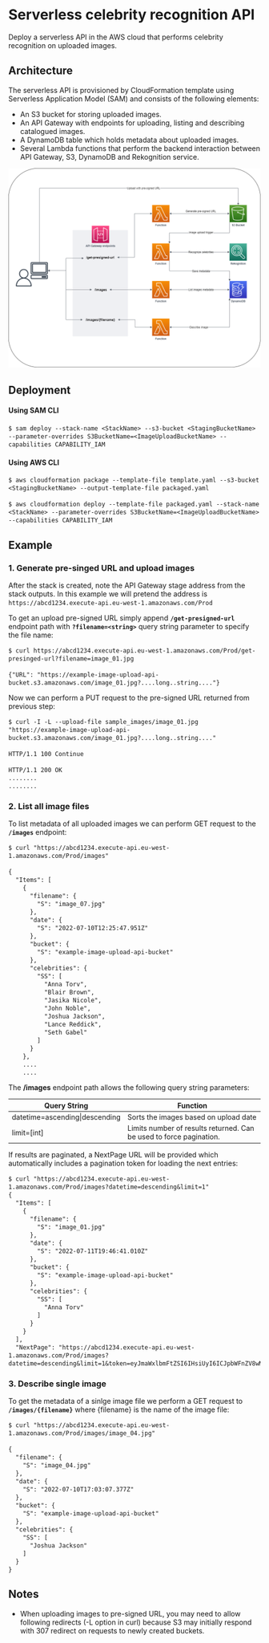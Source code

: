 # Serverless celebrity recognition API
Deploy a serverless API in the AWS cloud that performs celebrity recognition on uploaded images.

## Architecture
The serverless API is provisioned by CloudFormation template using Serverless Application Model (SAM) and consists of the following elements:
* An S3 bucket for storing uploaded images.
* An API Gateway with endpoints for uploading, listing and describing catalogued images.
* A DynamoDB table which holds metadata about uploaded images.
* Several Lambda functions that perform the backend interaction between API Gateway, S3, DynamoDB and Rekognition service.

![Architecture](diagram.png?raw=true)


## Deployment
#### Using SAM CLI
```
$ sam deploy --stack-name <StackName> --s3-bucket <StagingBucketName> --parameter-overrides S3BucketName=<ImageUploadBucketName> --capabilities CAPABILITY_IAM
```
#### Using AWS CLI
```
$ aws cloudformation package --template-file template.yaml --s3-bucket <StagingBucketName> --output-template-file packaged.yaml

$ aws cloudformation deploy --template-file packaged.yaml --stack-name <StackName> --parameter-overrides S3BucketName=<ImageUploadBucketName> --capabilities CAPABILITY_IAM
```

## Example
### 1. Generate pre-singed URL and upload images
After the stack is created, note the API Gateway stage address from the stack outputs. In this example we will pretend the address is `https://abcd1234.execute-api.eu-west-1.amazonaws.com/Prod`

To get an upload pre-signed URL simply append **`/get-presigned-url`** endpoint path with **`?filename=<string>`** query string parameter to specify the file name:

```shell
$ curl https://abcd1234.execute-api.eu-west-1.amazonaws.com/Prod/get-presinged-url?filename=image_01.jpg

{"URL": "https://example-image-upload-api-bucket.s3.amazonaws.com/image_01.jpg?....long..string...."}
```

Now we can perform a PUT request to the pre-signed URL returned from previous step:
```shell
$ curl -I -L --upload-file sample_images/image_01.jpg "https://example-image-upload-api-bucket.s3.amazonaws.com/image_01.jpg?....long..string...."

HTTP/1.1 100 Continue

HTTP/1.1 200 OK
........
........
```

### 2. List all image files
To list metadata of all uploaded images we can perform GET request to the **`/images`** endpoint:

```shell
$ curl "https://abcd1234.execute-api.eu-west-1.amazonaws.com/Prod/images"

{
  "Items": [
    {
      "filename": {
        "S": "image_07.jpg"
      },
      "date": {
        "S": "2022-07-10T12:25:47.951Z"
      },
      "bucket": {
        "S": "example-image-upload-api-bucket"
      },
      "celebrities": {
        "SS": [
          "Anna Torv",
          "Blair Brown",
          "Jasika Nicole",
          "John Noble",
          "Joshua Jackson",
          "Lance Reddick",
          "Seth Gabel"
        ]
      }
    },
    ....
    ....
```

The **/images** endpoint path allows the following query string parameters:

| Query String | Function |
|--------------|----------|
|datetime=ascending\|descending | Sorts the images based on upload date
|limit=[int] | Limits number of results returned. Can be used to force pagination.

If results are paginated, a NextPage URL will be provided which automatically includes a pagination token for loading the next entries:

```shell
$ curl "https://abcd1234.execute-api.eu-west-1.amazonaws.com/Prod/images?datetime=descending&limit=1"
{
  "Items": [
    {
      "filename": {
        "S": "image_01.jpg"
      },
      "date": {
        "S": "2022-07-11T19:46:41.010Z"
      },
      "bucket": {
        "S": "example-image-upload-api-bucket"
      },
      "celebrities": {
        "SS": [
          "Anna Torv"
        ]
      }
    }
  ],
  "NextPage": "https://abcd1234.execute-api.eu-west-1.amazonaws.com/Prod/images?datetime=descending&limit=1&token=eyJmaWxlbmFtZSI6IHsiUyI6ICJpbWFnZV8wMS5qcGcifSwgImRhdGUiOiB7IlMiOiAiMjAyMi0wNy0xMVQxOTo0Njo0MS4wMTBaIn0sICJidWNrZXQiOiB7IlMiOiAidGVzdC1pbWFnZS11cGxvYWQtYXBpLWJ1Y2tldCJ9fQ=="
```

### 3. Describe single image
To get the metadata of a sinlge image file we perform a GET request to **`/images/{filename}`** where {filename} is the name of the image file:
```shell
$ curl "https://abcd1234.execute-api.eu-west-1.amazonaws.com/Prod/images/image_04.jpg"

{
  "filename": {
    "S": "image_04.jpg"
  },
  "date": {
    "S": "2022-07-10T17:03:07.377Z"
  },
  "bucket": {
    "S": "example-image-upload-api-bucket"
  },
  "celebrities": {
    "SS": [
      "Joshua Jackson"
    ]
  }
}
```


## Notes
* When uploading images to pre-signed URL, you may need to allow following redirects (-L option in curl) because S3 may initially respond with 307 redirect on requests to newly created buckets.

